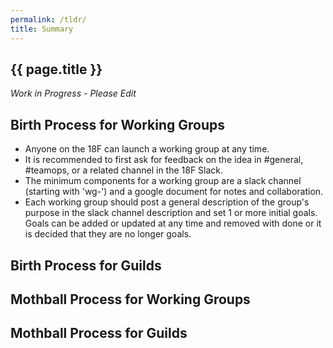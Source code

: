 ```yaml
---
permalink: /tldr/
title: Summary
---
```

## {{ page.title }}

_Work in Progress - Please Edit_



## Birth Process for Working Groups 
* Anyone on the 18F can launch a working group at any time.  
* It is recommended to first ask for feedback on the idea in #general, #teamops, or a related channel in the 18F Slack.  
* The minimum components for a working group are a slack channel (starting with 'wg-') and a google document for notes and collaboration.  
* Each working group should post a general description of the group's purpose in the slack channel description and set 1 or more initial goals.  Goals can be added or updated at any time and removed with done or it is decided that they are no longer goals.


## Birth Process for Guilds 



## Mothball Process for Working Groups 


## Mothball Process for Guilds 
